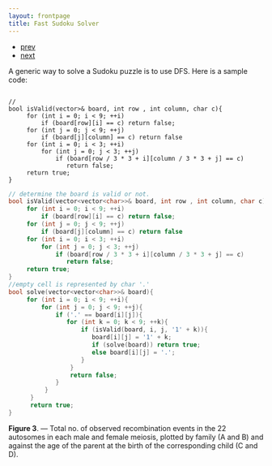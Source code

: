 ```yaml
---
layout: frontpage
title: Fast Sudoku Solver
---
```

<div class="navbar">
  <div class="navbar-inner">
      <ul class="nav">
          <li><a href="mousebc_fig3.html">prev</a></li>
          <li><a href="iplotCorr.html">next</a></li>
      </ul>
  </div>
</div>

A generic way to solve a Sudoku puzzle is to use DFS. Here is a sample code:

<div>
<link rel="stylesheet" href="//cdnjs.cloudflare.com/ajax/libs/highlight.js/9.2.0/styles/default.min.css">
<script src="//cdnjs.cloudflare.com/ajax/libs/highlight.js/9.2.0/highlight.min.js"></script>
<pre><code class="cpp">
//
bool isValid(vector<vector<char>>& board, int row , int column, char c){
     for (int i = 0; i < 9; ++i)
         if (board[row][i] == c) return false;
     for (int j = 0; j < 9; ++j)
         if (board[j][column] == c) return false
     for (int i = 0; i < 3; ++i)
         for (int j = 0; j < 3; ++j)
             if (board[row / 3 * 3 + i][column / 3 * 3 + j] == c)
                return false;
     return true;
}
</code></pre>
</div>

```cpp
// determine the board is valid or not.
bool isValid(vector<vector<char>>& board, int row , int column, char c){
     for (int i = 0; i < 9; ++i)
         if (board[row][i] == c) return false;
     for (int j = 0; j < 9; ++j)
         if (board[j][column] == c) return false
     for (int i = 0; i < 3; ++i)
         for (int j = 0; j < 3; ++j)
             if (board[row / 3 * 3 + i][column / 3 * 3 + j] == c)
                return false;
     return true;
}
//empty cell is represented by char '.'
bool solve(vector<vector<char>>& board){
     for (int i = 0; i < 9; ++i){
         for (int j = 0; j < 9; ++j){
             if ('.' == board[i][j]){
                for (int k = 0; k < 9; ++k){
                    if (isValid(board, i, j, '1' + k)){
                       board[i][j] = '1' + k;
                       if (solve(board)) return true;
                       else board[i][j] = '.';
                    }
                 }
                 return false;
             }
          }
      }
      return true;
}
```

**Figure 3**. &mdash; Total no. of observed recombination events in the 22
autosomes in each male and female meiosis, plotted by family (A and
B) and against the age of the parent at the birth of the
corresponding child (C and D).